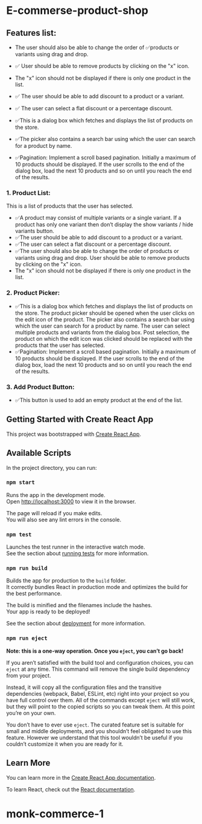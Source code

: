 # E-commerse-product-shop

## Features list:

- The user should also be able to change the order of ✅products or variants using drag and drop.
- ✅ User should be able to remove products by clicking on the "x" icon.
- The "x" icon should not be displayed if there is only one product in the list.
- ✅ The user should be able to add discount to a product or a variant.
- ✅ The user can select a flat discount or a percentage discount.

- ✅This is a dialog box which fetches and displays the list of products on the store.
- ✅The picker also contains a search bar using which the user can search for a product by name.
- ✅Pagination: Implement a scroll based pagination. Initially a maximum of 10 products should be displayed. If the user scrolls to the end of the dialog box, load the next 10 products and so on until you reach the end of the results.

### 1. Product List:

This is a list of products that the user has selected.

- ✅A product may consist of multiple variants or a single variant. If a product has only one variant then don’t display the show variants / hide variants button.
- ✅The user should be able to add discount to a product or a variant.
- ✅The user can select a flat discount or a percentage discount.
- ✅The user should also be able to change the order of products or variants using drag and drop. User should be able to remove products by clicking on the "x" icon.
- The "x" icon should not be displayed if there is only one product in the list.

### 2. Product Picker:

- ✅This is a dialog box which fetches and displays the list of products on the store. The product picker should be opened when the user clicks on the edit icon of the product. The picker also contains a search bar using which the user can search for a product by name. The user can select multiple products and variants from the dialog box. Post selection, the product on which the edit icon was clicked should be replaced with the products that the user has selected.
- ✅Pagination: Implement a scroll based pagination. Initially a maximum of 10 products should be displayed. If the user scrolls to the end of the dialog box, load the next 10 products and so on until you reach the end of the results.

### 3. Add Product Button:

- ✅This button is used to add an empty product at the end of the list.

## Getting Started with Create React App

This project was bootstrapped with [Create React App](https://github.com/facebook/create-react-app).

## Available Scripts

In the project directory, you can run:

### `npm start`

Runs the app in the development mode.\
Open [http://localhost:3000](http://localhost:3000) to view it in the browser.

The page will reload if you make edits.\
You will also see any lint errors in the console.

### `npm test`

Launches the test runner in the interactive watch mode.\
See the section about [running tests](https://facebook.github.io/create-react-app/docs/running-tests) for more information.

### `npm run build`

Builds the app for production to the `build` folder.\
It correctly bundles React in production mode and optimizes the build for the best performance.

The build is minified and the filenames include the hashes.\
Your app is ready to be deployed!

See the section about [deployment](https://facebook.github.io/create-react-app/docs/deployment) for more information.

### `npm run eject`

**Note: this is a one-way operation. Once you `eject`, you can’t go back!**

If you aren’t satisfied with the build tool and configuration choices, you can `eject` at any time. This command will remove the single build dependency from your project.

Instead, it will copy all the configuration files and the transitive dependencies (webpack, Babel, ESLint, etc) right into your project so you have full control over them. All of the commands except `eject` will still work, but they will point to the copied scripts so you can tweak them. At this point you’re on your own.

You don’t have to ever use `eject`. The curated feature set is suitable for small and middle deployments, and you shouldn’t feel obligated to use this feature. However we understand that this tool wouldn’t be useful if you couldn’t customize it when you are ready for it.

## Learn More

You can learn more in the [Create React App documentation](https://facebook.github.io/create-react-app/docs/getting-started).

To learn React, check out the [React documentation](https://reactjs.org/).
# monk-commerce-1
